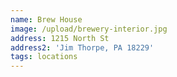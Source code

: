 ```yaml
---
name: Brew House
image: /upload/brewery-interior.jpg
address: 1215 North St
address2: 'Jim Thorpe, PA 18229'
tags: locations
---
```


